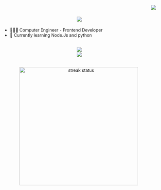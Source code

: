 <img align="right" src="https://visitor-badge.laobi.icu/badge?page_id=fatememajdi.fatememajdi"/>

<h1 align="center">
  <a href="https://git.io/typing-svg">
    <img src="https://readme-typing-svg.herokuapp.com/?font=Righteous&size=35&center=true&vCenter=true&width=500&height=70&duration=4000&lines=Hi+There!+🤩;+I'm+Fateme!;"/>
  </a>
</h1>

- 👩🏻‍💻 Computer Engineer - Frontend Developer
- 🌱 Currently learning Node.Js and python

<br/>
<div align="center">
  <a href="https://skillicons.dev">
    <img src="https://skillicons.dev/icons?i=react,next,bootstrap,mui,html,css,tailwind"/>
    <br/>
    <img src="https://skillicons.dev/icons?i=javascript,typescript,python,git,npm,yarn,cpp,c,vscode"/>
  </a>
</div>

<br/>
<br/>

<div align="center">
  <img width="390" src="https://streak-state.demolab.com/?user=fatememjadi&count_private=true&theme=react&border_radius=10" alt="streak status"/>
  <img/>
  <br/>
  <img/>
</div>
